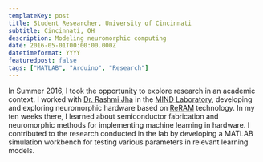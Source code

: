 ```yaml
---
templateKey: post
title: Student Researcher, University of Cincinnati
subtitle: Cincinnati, OH
description: Modeling neuromorphic computing
date: 2016-05-01T00:00:00.000Z
datetimeformat: YYYY
featuredpost: false
tags: ["MATLAB", "Arduino", "Research"]
---
```


In Summer 2016, I took the opportunity to explore research in an academic context. I worked with [Dr. Rashmi Jha](https://scholar.google.com/citations?user=mUujTIcAAAAJ&hl=en&oi=ao) in the [MIND Laboratory](http://eecs.ceas.uc.edu/MIND), developing and exploring neuromorphic hardware based on [ReRAM](https://en.wikipedia.org/wiki/Resistive_random-access_memory) technology. In my ten weeks there, I learned about semiconductor fabrication and neuromorphic methods for implementing machine learning in hardware. I contributed to the research conducted in the lab by developing a MATLAB simulation workbench for testing various parameters in relevant learning models.
